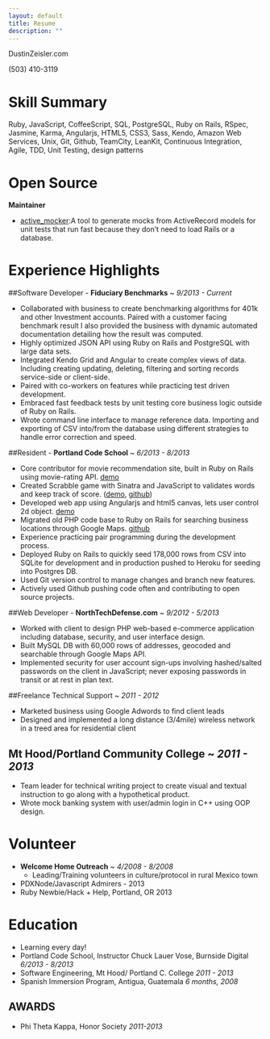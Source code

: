 ```yaml
---
layout: default
title: Resume
description: ""
---
```


DustinZeisler.com

(503) 410-3119

# Skill Summary

Ruby, JavaScript, CoffeeScript, SQL, PostgreSQL, Ruby on Rails, RSpec, Jasmine, Karma, Angularjs, HTML5, CSS3, Sass, Kendo, Amazon Web Services, Unix, Git, Github, TeamCity, LeanKit, Continuous Integration, Agile, TDD, Unit Testing, design patterns

# Open Source
**Maintainer**

 * [active_mocker](https://github.com/zeisler/active_mocker):A tool to generate mocks from ActiveRecord models for unit tests that run fast because they don’t need to load Rails or a database.


# Experience Highlights

##Software Developer - **Fiduciary Benchmarks** ~ *9/2013 - Current*
* Collaborated with business to create benchmarking algorithms for 401k and other Investment accounts. Paired with a customer facing benchmark result I also provided the business with dynamic automated documentation detailing how the result was computed.
* Highly optimized JSON API using Ruby on Rails and PostgreSQL with large data sets.
* Integrated Kendo Grid and Angular to create complex views of data. Including creating updating, deleting, filtering and sorting records service-side or client-side.
* Paired with co-workers on features while practicing test driven development.
* Embraced fast feedback tests by unit testing core business logic outside of Ruby on Rails.
* Wrote command line interface to manage reference data. Importing and exporting of CSV into/from the database using different strategies to handle error correction and speed.


##Resident - **Portland Code School** ~ *6/2013 - 8/2013*
* Core contributor for movie recommendation site, built in Ruby on Rails using movie-rating API. [demo](http://critic-critic.herokuapp.com)
* Created Scrabble game with Sinatra and JavaScript to validates words and keep track of score. ([demo](http://scrabble-game.herokuapp.com), [github](https://Github.com/zeisler/scrabble))
* Developed web app using Angularjs and html5 canvas, lets user control 2d object. [demo](http://Dustinzeisler.com/canvas_project)
* Migrated old PHP code base to Ruby on Rails for searching business locations through Google Maps. [github](https://Github.com/zeisler/ffl_locator)
* Experience practicing pair programming during the development process.
* Deployed Ruby on Rails to quickly seed 178,000 rows from CSV into SQLite for development and in production pushed to Heroku for seeding into Postgres DB.
* Used Git version control to manage changes and branch new features.
* Actively used Github pushing code often and contributing to open source projects.


##Web Developer - **NorthTechDefense.com** ~ *9/2012 - 5/2013*
* Worked with client to design PHP web-based e-commerce application including database, security, and user interface design.
* Built MySQL DB with 60,000 rows of addresses, geocoded and searchable through Google Maps API.
* Implemented security for user account sign-ups involving hashed/salted passwords on the client in JavaScript; never exposing passwords in transit or at rest in plan text.


##Freelance Technical Support ~ *2011 - 2012*
* Marketed business using Google Adwords to find client leads
* Designed and implemented a long distance (3/4mile) wireless network in a treed area for residential client

## Mt Hood/Portland Community College ~ *2011 - 2013*
* Team leader for technical writing project to create visual and textual instruction to go along with a hypothetical product.
* Wrote mock banking system with user/admin login in C++ using OOP design.

# Volunteer
* **Welcome Home Outreach** ~ *4/2008 - 8/2008*
    * Leading/Training volunteers in culture/protocol in rural Mexico town
* PDXNode/Javascript Admirers - 2013
* Ruby Newbie/Hack + Help, Portland, OR 2013


# Education

* Learning every day!
* Portland Code School, Instructor Chuck Lauer Vose, Burnside Digital    *6/2013 - 8/2013*
* Software Engineering, Mt Hood/ Portland C. College *2011 - 2013*
* Spanish Immersion Program, Antigua, Guatemala *6 months, 2008*

## AWARDS

* Phi Theta Kappa, Honor Society *2011-2013*